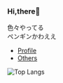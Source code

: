 ### Hi,there🐧

色々やってる  
ペンギンかわええ  

* [Profile](https://satooru.me)
* [Others](https://satooru.nagoya)

![Top Langs](https://github-readme-stats.vercel.app/api/top-langs/?username=SatooRu65536&layout=compact&hide=html)

